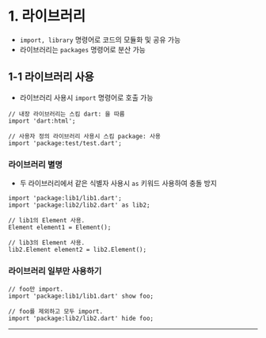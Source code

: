 # 1. 라이브러리

-   `import, library` 명령어로 코드의 모듈화 및 공유 가능
-   라이브러리는 `packages` 명령어로 분산 가능

## 1-1 라이브러리 사용

-   라이브러리 사용시 `import` 명령어로 호출 가능

```
// 내장 라이브러리는 스킴 dart: 을 따름
import 'dart:html';

// 사용자 정의 라이브러리 사용시 스킴 package: 사용
import 'package:test/test.dart';
```

### 라이브러리 별명

-   두 라이브러리에서 같은 식별자 사용시 `as` 키워드 사용하여 충돌 방지

```
import 'package:lib1/lib1.dart';
import 'package:lib2/lib2.dart' as lib2;

// lib1의 Element 사용.
Element element1 = Element();

// lib3의 Element 사용.
lib2.Element element2 = lib2.Element();
```

### 라이브러리 일부만 사용하기

```
// foo만 import.
import 'package:lib1/lib1.dart' show foo;

// foo를 제외하고 모두 import.
import 'package:lib2/lib2.dart' hide foo;
```

---
